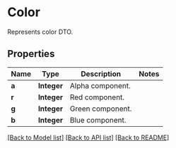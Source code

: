 ﻿
# Color
Represents color DTO.

## Properties
Name | Type | Description | Notes
------------ | ------------- | ------------- | -------------
**a** | **Integer** | Alpha component. | 
**r** | **Integer** | Red component. | 
**g** | **Integer** | Green component. | 
**b** | **Integer** | Blue component. | 


[[Back to Model list]](../../README.md#documentation-for-models) [[Back to API list]](../../README.md#documentation-for-api-endpoints) [[Back to README]](../../README.md)


